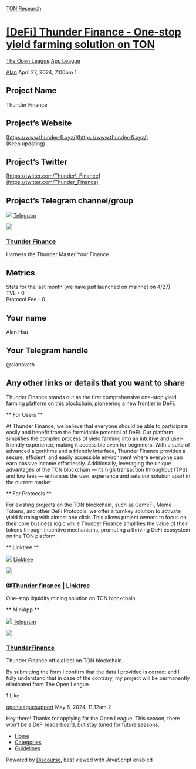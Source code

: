 [TON Research](/)

# [\[DeFi\] Thunder Finance - One-stop yield farming solution on TON](/t/defi-thunder-finance-one-stop-yield-farming-solution-on-ton/14299)

[The Open League](/c/the-open-league/app-leaderboard/58)  [App League](/c/the-open-league/app-leaderboard/58) 

    

[Alan](https://tonresear.ch/u/Alan)  April 27, 2024, 7:00pm  1

## [](#project-name-1)Project Name

Thunder Finance

## [](#projects-website-2)Project’s Website

[https://www.thunder-fi.xyz/](https://www.thunder-fi.xyz/)  
(Keep updating)

## [](#projects-twitter-3)Project’s Twitter

[https://twitter.com/Thunder\_Finance](https://twitter.com/Thunder_Finance)

## [](#projects-telegram-channelgroup-4)Project’s Telegram channel/group

![](https://telegram.org/img/website_icon.svg?4) [Telegram](https://t.me/Thunder_Finance)

![](https://tonresear.ch/uploads/default/original/2X/1/1bacc5c422f71fdec7d75bb0b5c9d696820c546a.jpeg)

### [Thunder Finance](https://t.me/Thunder_Finance)

Harness the Thunder Master Your Finance

## [](#metrics-5)Metrics

Stats for the last month (we have just launched on mainnet on 4/27)  
TVL - 0  
Protocol Fee - 0

## [](#your-name-6)Your name

Alan Hsu

## [](#your-telegram-handle-7)Your Telegram handle

@alanoveth

## [](#any-other-links-or-details-that-you-want-to-share-8)Any other links or details that you want to share

Thunder Finance stands out as the first comprehensive one-stop yield farming platform on this blockchain, pioneering a new frontier in DeFi.

\*\* For Users \*\*

At Thunder Finance, we believe that everyone should be able to participate easily and benefit from the formidable potential of DeFi. Our platform simplifies the complex process of yield farming into an intuitive and user-friendly experience, making it accessible even for beginners. With a suite of advanced algorithms and a friendly interface, Thunder Finance provides a secure, efficient, and easily accessible environment where everyone can earn passive income effortlessly. Additionally, leveraging the unique advantages of the TON blockchain — its high transaction throughput (TPS) and low fees — enhances the user experience and sets our solution apart in the current market.

\*\* For Protocols \*\*

For existing projects on the TON blockchain, such as GameFi, Meme Tokens, and other DeFi Protocols, we offer a turnkey solution to activate yield farming with almost one click. This allows project owners to focus on their core business logic while Thunder Finance amplifies the value of their tokens through incentive mechanisms, promoting a thriving DeFi ecosystem on the TON platform.

\*\* Linktree \*\*

![](https://tonresear.ch/uploads/default/original/2X/e/eca2f31d5c25974ce67d0a0bc6fd7a2e87086af7.png) [Linktree](https://linktr.ee/thunder.finance)

![](https://tonresear.ch/uploads/default/optimized/2X/b/b10e82e48dd41d92a9947f90386871d73030152a_2_500x500.jpeg)

### [@Thunder.finance | Linktree](https://linktr.ee/thunder.finance)

One-stop liquidity mining solution on TON blockchain

\*\* MiniApp \*\*

![](https://telegram.org/img/website_icon.svg?4) [Telegram](https://t.me/ThunderFinanceTonBot/app)

![](https://tonresear.ch/uploads/default/original/2X/1/1a16aa878c4e9bf213b40f7c2e28167bbd53b7f2.jpeg)

### [ThunderFinance](https://t.me/ThunderFinanceTonBot/app)

Thunder Finance official bot on TON blockchain.

By submitting the form I confirm that the data I provided is correct and I fully understand that in case of the contrary, my project will be permanently eliminated from The Open League.

  1 Like

[openleaguesupport](https://tonresear.ch/u/openleaguesupport) May 6, 2024, 11:12am  2

Hey there! Thanks for applying for the Open League. This season, there won’t be a DeFi leaderboard, but stay tuned for future seasons.

 

*   [Home](/)
*   [Categories](/categories)
*   [Guidelines](/guidelines)

Powered by [Discourse](https://www.discourse.org), best viewed with JavaScript enabled